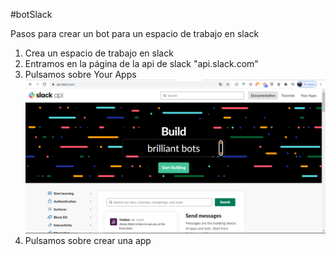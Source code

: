 #botSlack 

Pasos para crear un bot para un espacio de trabajo en slack

1. Crea un espacio de trabajo en slack
2. Entramos en la página de la api de slack "api.slack.com" 
3. Pulsamos sobre Your Apps
 ![Image of luisNavasArg](https://github.com/luisNavasArg/botSlack/blob/master/imagenes/3.png)
4. Pulsamos sobre crear una app
